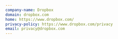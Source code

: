 ```yaml
---
company-name: Dropbox
domain: dropbox.com
home: https://www.dropbox.com/
privacy-policy: https://www.dropbox.com/privacy
email: privacy@dropbox.com
---
```




